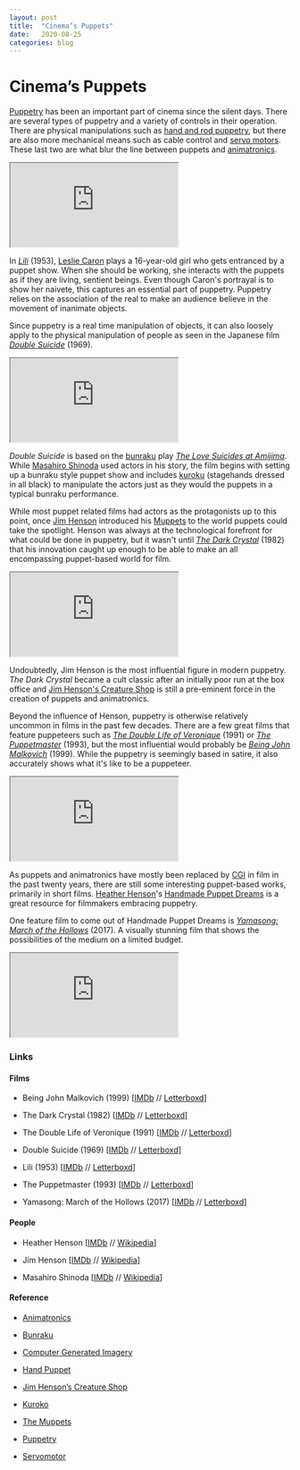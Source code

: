 ```yaml
---
layout: post
title:  "Cinema’s Puppets"
date:   2020-08-25
categories: blog
---
```

# Cinema’s Puppets

[Puppetry](https://en.wikipedia.org/wiki/Puppetry) has been an important part of cinema since the silent days. There are several types of puppetry and a variety of controls in their operation. There are physical manipulations such as [hand and rod puppetry](https://en.wikipedia.org/wiki/Hand_puppet), but there are also more mechanical means such as cable control and [servo motors](https://en.wikipedia.org/wiki/Servomotor). These last two are what blur the line between puppets and [animatronics](https://en.wikipedia.org/wiki/Animatronics).

<div class="video-container">
  <iframe 
    src="https://www.youtube.com/embed/dCoqaaVD7-A" 
    title="Puppet Show | Lili | Warner Archive"
    allow="accelerometer; autoplay; clipboard-write; encrypted-media; gyroscope; picture-in-picture; web-share" 
    referrerpolicy="strict-origin-when-cross-origin" 
    allowfullscreen>
  </iframe>
</div>

In _[Lili](https://letterboxd.com/film/lili/)_ (1953), [Leslie Caron](https://www.imdb.com/name/nm0001989) plays a 16-year-old girl who gets entranced by a puppet show. When she should be working, she interacts with the puppets as if they are living, sentient beings. Even though Caron's portrayal is to show her naivete, this captures an essential part of puppetry. Puppetry relies on the association of the real to make an audience believe in the movement of inanimate objects.

Since puppetry is a real time manipulation of objects, it can also loosely apply to the physical manipulation of people as seen in the Japanese film _[Double Suicide](https://letterboxd.com/film/double-suicide)_ (1969).
<div class="video-container">
  <iframe 
    src="https://www.youtube.com/embed/mzULuVYa6t0?si=CsDu7lPUMY_V__CJ" 
    title="YouTube video player"
    allow="accelerometer; autoplay; clipboard-write; encrypted-media; gyroscope; picture-in-picture; web-share" 
    referrerpolicy="strict-origin-when-cross-origin" 
    allowfullscreen>
  </iframe>
</div>

_Double Suicide_ is based on the [bunraku](https://en.wikipedia.org/wiki/Bunraku) play _[The Love Suicides at Amijima](https://en.wikipedia.org/wiki/The_Love_Suicides_at_Amijima)_. While [Masahiro Shinoda](https://www.imdb.com/name/nm0793983) used actors in his story, the film begins with setting up a bunraku style puppet show and includes [kuroku](https://en.wikipedia.org/wiki/Kuroko) (stagehands dressed in all black) to manipulate the actors just as they would the puppets in a typical bunraku performance.

While most puppet related films had actors as the protagonists up to this point, once [Jim Henson](https://www.imdb.com/name/nm0001345) introduced his [Muppets](https://en.wikipedia.org/wiki/The_Muppets) to the world puppets could take the spotlight. Henson was always at the technological forefront for what could be done in puppetry, but it wasn't until _[The Dark Crystal](https://letterboxd.com/film/the-dark-crystal/)_ (1982) that his innovation caught up enough to be able to make an all encompassing puppet-based world for film.

<div class="video-container">
  <iframe 
    src="https://www.youtube.com/embed/CuqLsZ4qkNY" 
    title="The Dark Crystal - Trailer"
    allow="accelerometer; autoplay; clipboard-write; encrypted-media; gyroscope; picture-in-picture; web-share" 
    referrerpolicy="strict-origin-when-cross-origin" 
    allowfullscreen>
  </iframe>
</div>

Undoubtedly, Jim Henson is the most influential figure in modern puppetry. _The Dark Crystal_ became a cult classic after an initially poor run at the box office and [Jim Henson's Creature Shop](https://en.wikipedia.org/wiki/Jim_Henson's_Creature_Shop's_Creature_Shop) is still a pre-eminent force in the creation of puppets and animatronics.

Beyond the influence of Henson, puppetry is otherwise relatively uncommon in films in the past few decades. There are a few great films that feature puppeteers such as _[The Double Life of Veronique](https://letterboxd.com/film/the-double-life-of-veronique/)_ (1991) or _[The Puppetmaster](https://letterboxd.com/film/the-puppetmaster/)_ (1993), but the most influential would probably be _[Being John Malkovich](https://letterboxd.com/film/being-john-malkovich/)_ (1999). While the puppetry is seemingly based in satire, it also accurately shows what it's like to be a puppeteer.

<div class="video-container">
  <iframe 
    src="https://www.youtube.com/embed/25_F9irGdow" 
    title="Being John Malkovich (10/11) Movie CLIP - John Malkovich Becomes a Puppeteer (1999) HD"
    allow="accelerometer; autoplay; clipboard-write; encrypted-media; gyroscope; picture-in-picture; web-share" 
    referrerpolicy="strict-origin-when-cross-origin" 
    allowfullscreen>
  </iframe>
</div>

As puppets and animatronics have mostly been replaced by [CGI](https://en.wikipedia.org/wiki/Computer-generated_imagery) in film in the past twenty years, there are still some interesting puppet-based works, primarily in short films. [Heather Henson](https://www.imdb.com/name/nm0378210)'s [Handmade Puppet Dreams](https://www.handmadepuppetdreams.com/) is a great resource for filmmakers embracing puppetry.

One feature film to come out of Handmade Puppet Dreams is _[Yamasong: March of the Hollows](https://letterboxd.com/film/yamasong-march-of-the-hollows/)_ (2017). A visually stunning film that shows the possibilities of the medium on a limited budget.

<div class="video-container">
  <iframe 
    src="https://www.youtube.com/embed/3bvb4BDu0rM" 
    title="Yamasong: March of the Hollows Official Trailer"
    allow="accelerometer; autoplay; clipboard-write; encrypted-media; gyroscope; picture-in-picture; web-share" 
    referrerpolicy="strict-origin-when-cross-origin" 
    allowfullscreen>
  </iframe>
</div>

### Links

#### Films

- Being John Malkovich (1999) [[IMDb](https://www.imdb.com/title/tt0120601/reference) // [Letterboxd](https://letterboxd.com/film/being-john-malkovich/)]
    
- The Dark Crystal (1982) [[IMDb](https://www.imdb.com/title/tt0083791/reference) // [Letterboxd](https://letterboxd.com/film/the-dark-crystal/)]
    
- The Double Life of Veronique (1991) [[IMDb](https://www.imdb.com/title/tt0101765/reference) // [Letterboxd](https://letterboxd.com/film/the-double-life-of-veronique/)]
    
- Double Suicide (1969) [[IMDb](https://www.imdb.com/title/tt0064975/reference) // [Letterboxd](https://letterboxd.com/film/double-suicide/)]
    
- Lili (1953) [[IMDb](https://www.imdb.com/title/tt0046000/reference) // [Letterboxd](https://letterboxd.com/film/lili/)]
    
- The Puppetmaster (1993) [[IMDb](https://www.imdb.com/title/tt0107157/reference) // [Letterboxd](https://letterboxd.com/film/the-puppetmaster/)]
    
- Yamasong: March of the Hollows (2017) [[IMDb](https://www.imdb.com/title/tt4191486/reference) // [Letterboxd](https://letterboxd.com/film/yamasong-march-of-the-hollows/)]
    

#### People

- Heather Henson [[IMDb](https://www.imdb.com/name/nm0378210) // [Wikipedia](https://en.wikipedia.org/wiki/Heather_Henson)]
    
- Jim Henson [[IMDb](https://www.imdb.com/name/nm0001345) // [Wikipedia](https://en.wikipedia.org/wiki/Jim_Henson)]
    
- Masahiro Shinoda [[IMDb](https://www.imdb.com/name/nm0793983) // [Wikipedia](https://en.wikipedia.org/wiki/Masahiro_Shinoda)]
    

#### Reference

- [Animatronics](https://en.wikipedia.org/wiki/Animatronics)
    
- [Bunraku](https://en.wikipedia.org/wiki/Bunraku)
    
- [Computer Generated Imagery](https://en.wikipedia.org/wiki/Computer-generated_imagery)
    
- [Hand Puppet](https://en.wikipedia.org/wiki/Hand_puppet)
    
- [Jim Henson’s Creature Shop](https://en.wikipedia.org/wiki/Jim_Henson's_Creature_Shop's_Creature_Shop)
    
- [Kuroko](https://en.wikipedia.org/wiki/Kuroko)
    
- [The Muppets](https://en.wikipedia.org/wiki/The_Muppets)
    
- [Puppetry](https://en.wikipedia.org/wiki/Puppetry)
    
- [Servomotor](https://en.wikipedia.org/wiki/Servomotor)